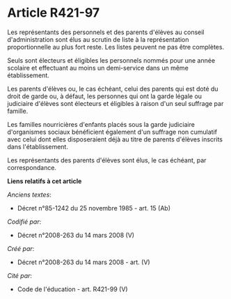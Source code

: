 # Article R421-97

Les représentants des personnels et des parents d'élèves au conseil d'administration sont élus au scrutin de liste à la
représentation proportionnelle au plus fort reste. Les listes peuvent ne pas être complètes.

Seuls sont électeurs et éligibles les personnels nommés pour une année scolaire et effectuant au moins un demi-service dans
un même établissement.

Les parents d'élèves ou, le cas échéant, celui des parents qui est doté du droit de garde ou, à défaut, les personnes qui ont
la garde légale ou judiciaire d'élèves sont électeurs et éligibles à raison d'un seul suffrage par famille.

Les familles nourricières d'enfants placés sous la garde judiciaire d'organismes sociaux bénéficient également d'un suffrage
non cumulatif avec celui dont elles disposeraient déjà au titre de parents d'élèves inscrits dans l'établissement.

Les représentants des parents d'élèves sont élus, le cas échéant, par correspondance.

**Liens relatifs à cet article**

_Anciens textes_:

  - Décret n°85-1242 du 25 novembre 1985 - art. 15 (Ab)

_Codifié par_:

  - Décret n°2008-263 du 14 mars 2008 (V)

_Créé par_:

  - Décret n°2008-263 du 14 mars 2008 - art. (V)

_Cité par_:

  - Code de l'éducation - art. R421-99 (V)
